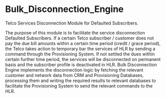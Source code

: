 # Bulk_Disconnection_Engine

Telco Services Disconnection Module for Defaulted Subscribers.

The purpose of this module is to facilitate the service disconnection Defaulted Subscribers. If a certain Telco subscriber / customer does not pay the due bill amounts within a certain time period (credit / grace period), the Telco takes action to temporary bar the services of HLR by sending a command through the Provisioning System. If not settled the dues within certain further time period, the services will be disconnected on permanent basis and the subscriber profile is deactivated in HLR. Bulk Disconnection Engine implements the disconnection logic by fetching the relevant customer and network data from CRM and Provisioning Databases, processing them and writing the required results to relevant databases to facilitate the Provisioning System to send the relevant commands to the HLR.
